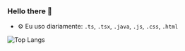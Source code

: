 ### Hello there 👋

- ⚙️ Eu uso diariamente: `.ts`, `.tsx`, `.java`, `.js`, `.css`, `.html`

![Top Langs](https://github-readme-stats.vercel.app/api/top-langs?username=oGabrielSilva&langs_count=10&show_icons=true&locale=pt-BR&layout=compact&theme=dark&hide=ejs)
